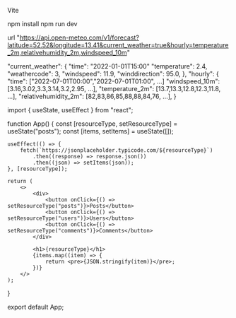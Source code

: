 Vite

npm install
npm run dev

url "https://api.open-meteo.com/v1/forecast?latitude=52.52&longitude=13.41&current_weather=true&hourly=temperature_2m,relativehumidity_2m,windspeed_10m"

"current_weather": {
"time": "2022-01-01T15:00"
"temperature": 2.4, "weathercode": 3,
"windspeed": 11.9, "winddirection": 95.0,
},
"hourly": {
"time": ["2022-07-01T00:00","2022-07-01T01:00", ...]
"windspeed_10m": [3.16,3.02,3.3,3.14,3.2,2.95, ...],
"temperature_2m": [13.7,13.3,12.8,12.3,11.8, ...],
"relativehumidity_2m": [82,83,86,85,88,88,84,76, ...],
}

import { useState, useEffect } from "react";

function App() {
const [resourceType, setResourceType] = useState("posts");
const [items, setItems] = useState([]);

    useEffect(() => {
    	fetch(`https://jsonplaceholder.typicode.com/${resourceType}`)
    		.then((response) => response.json())
    		.then((json) => setItems(json));
    }, [resourceType]);

    return (
    	<>
    		<div>
    			<button onClick={() => setResourceType("posts")}>Posts</button>
    			<button onClick={() => setResourceType("users")}>Users</button>
    			<button onClick={() => setResourceType("comments")}>Comments</button>
    		</div>

    		<h1>{resourceType}</h1>
    		{items.map((item) => {
    			return <pre>{JSON.stringify(item)}</pre>;
    		})}
    	</>
    );

}

export default App;
